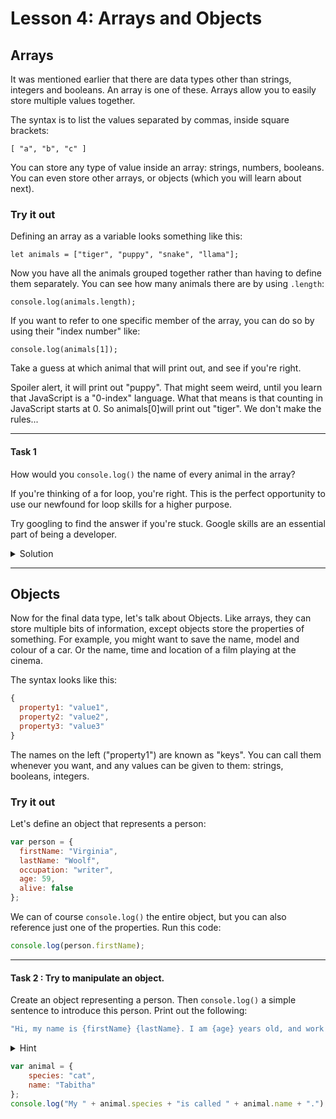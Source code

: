 # Lesson 4: Arrays and Objects

## Arrays
It was mentioned earlier that there are data types other than strings, integers and booleans. An array is one of these. Arrays allow you to easily store multiple values together.

The syntax is to list the values separated by commas, inside square brackets:

```
[ "a", "b", "c" ]
```

You can store any type of value inside an array: strings, numbers, booleans. You can even store other arrays, or objects (which you will learn about next).

### Try it out
Defining an array as a variable looks something like this:

```
let animals = ["tiger", "puppy", "snake", "llama"];
```

 Now you have all the animals grouped together rather than having to define them separately. You can see how many animals there are by using `.length`:

```
console.log(animals.length);
```

If you want to refer to one specific member of the array, you can do so by using their "index number" like:

```
console.log(animals[1]);
```
Take a guess at which animal that will print out, and see if you're right.

Spoiler alert, it will print out "puppy". That might seem weird, until you learn that JavaScript is a "0-index" language. What that means is that counting in JavaScript starts at 0. So animals[0]will print out "tiger". We don't make the rules...

---

#### Task 1

How would you `console.log()` the name of every animal in the array?

If you're thinking of a for loop, you're right. This is the perfect opportunity to use our newfound for loop skills for a higher purpose.

Try googling to find the answer if you're stuck. Google skills are an essential part of being a developer.

<details>
<summary>Solution</summary>

```
let animals = ["tiger", "puppy", "snake", "llama"];

for (let i = 0; i < animals.length; i ++) {
  console.log(animals[i]);
};
```
</details>

---
## Objects

Now for the final data type, let's talk about Objects. Like arrays, they can store multiple bits of information, except objects store the properties of something. For example, you might want to save the name, model and colour of a car. Or the name, time and location of a film playing at the cinema.

The syntax looks like this:

```js
{
  property1: "value1",
  property2: "value2",
  property3: "value3"
}
```

The names on the left ("property1") are known as "keys". You can call them whenever you want, and any values can be given to them: strings, booleans, integers.

### Try it out

Let's define an object that represents a person:

```js
var person = {
  firstName: "Virginia",
  lastName: "Woolf",
  occupation: "writer",
  age: 59,
  alive: false
};
```

We can of course `console.log()` the entire object, but you can also reference just one of the properties. Run this code:

```js
console.log(person.firstName);
```
---
#### Task 2 : Try to manipulate an object.

Create an object representing a person. Then `console.log()` a simple sentence to introduce this person. Print out the following:

```js
"Hi, my name is {firstName} {lastName}. I am {age} years old, and work as a {occupation}."
```

<details>

<summary>Hint</summary>
<span>You can build a string by adding different strings and values together. To do it, you can use the concatenation operator "+". </span>
<span>Don't forget, you might need to include spaces.</span>
</details>

```js
var animal = {
    species: "cat", 
    name: "Tabitha"
};
console.log("My " + animal.species + "is called " + animal.name + ".");
```
